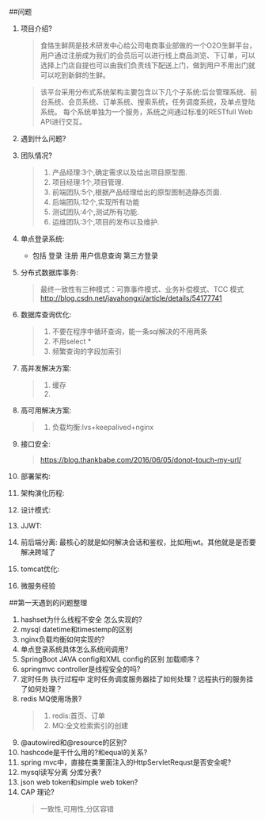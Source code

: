 ##问题

1. 项目介绍?
	> 食恪生鲜网是技术研发中心给公司电商事业部做的一个O2O生鲜平台，用户通过注册成为我们的会员后可以进行线上商品浏览、下订单，可以选择上门店自提也可以由我们负责线下配送上门，做到用户不用出门就可以吃到新鲜的生鲜。

	> 该平台采用分布式系统架构主要包含以下几个子系统:后台管理系统、前台系统、会员系统、订单系统、搜索系统，任务调度系统，及单点登陆系统。
	每个系统单独为一个服务，系统之间通过标准的RESTfull Web API进行交互。
2. 遇到什么问题?
	
3. 团队情况?
	> 1. 产品经理:3个,确定需求以及给出项目原型图.
	> 2. 项目经理:1个,项目管理.
	> 3. 前端团队:5个,根据产品经理给出的原型图制造静态页面.
	> 4. 后端团队:12个,实现所有功能
	> 5. 测试团队:4个,测试所有功能.
	> 6. 运维团队:3个,项目的发布以及维护.
4. 单点登录系统:
	- 包括 登录 注册 用户信息查询 第三方登录
5. 分布式数据库事务:
	>最终一致性有三种模式：可靠事件模式、业务补偿模式、TCC 模式
	>http://blog.csdn.net/javahongxi/article/details/54177741
6. 数据库查询优化:
 	>1. 不要在程序中循环查询，能一条sql解决的不用两条
	>2. 不用select *
	>3. 频繁查询的字段加索引
7. 高并发解决方案:
	>1. 缓存
	>2. 
8. 高可用解决方案:
	>1. 负载均衡:lvs+keepalived+nginx

9. 接口安全:
	> https://blog.thankbabe.com/2016/06/05/donot-touch-my-url/

10. 部署架构:

11. 架构演化历程:

12. 设计模式:

13. JJWT:

14. 前后端分离:
最核心的就是如何解决会话和鉴权，比如用jwt。其他就是是否要解决跨域了

15. tomcat优化:
16. 微服务经验

##第一天遇到的问题整理

1. hashset为什么线程不安全 怎么实现的?
2. mysql datetime和timestemp的区别
3. nginx负载均衡如何实现的?
4. 单点登录系统具体怎么系统间调用?
5. SpringBoot JAVA config和XML config的区别 加载顺序？
6. springmvc controller是线程安全的吗?
7. 定时任务 执行过程中 定时任务调度服务器挂了如何处理？远程执行的服务挂了如何处理？
8. redis  MQ使用场景?
	>1. redis:首页、订单
	>2. MQ:全文检索索引的创建
9. @autowired和@resource的区别?
10. hashcode是干什么用的?和equal的关系?
11. spring mvc中，直接在类里面注入的HttpServletRequst是否安全呢?
12. mysql读写分离  分库分表?
13. json web token和simple web token?
14. CAP 理论?
	>一致性,可用性,分区容错